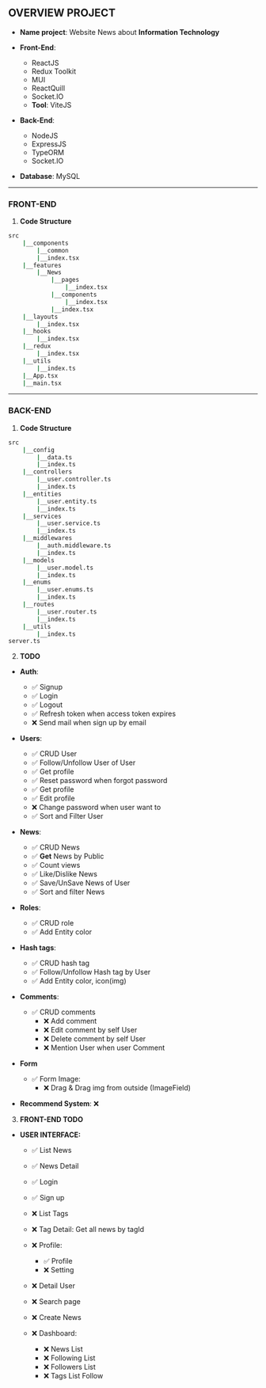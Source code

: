 ## OVERVIEW PROJECT

- **Name project**: Website News about **Information Technology**

- **Front-End**:
  - ReactJS
  - Redux Toolkit
  - MUI
  - ReactQuill
  - Socket.IO
  - **Tool**: ViteJS

- **Back-End**:
  - NodeJS
  - ExpressJS
  - TypeORM
  - Socket.IO

- **Database**: MySQL

---

### FRONT-END

1. **Code Structure**

```sh
src
    |__components
        |__common
        |__index.tsx
    |__features
        |__News
            |__pages
                |__index.tsx
            |__components
                |__index.tsx
            |__index.tsx
    |__layouts
        |__index.tsx
    |__hooks
        |__index.tsx
    |__redux
        |__index.tsx
    |__utils
        |__index.ts
    |__App.tsx
    |__main.tsx
```

--- 

### BACK-END

1. **Code Structure**

```sh
src
    |__config
        |__data.ts
        |__index.ts
    |__controllers
        |__user.controller.ts
        |__index.ts
    |__entities
        |__user.entity.ts
        |__index.ts
    |__services
        |__user.service.ts
        |__index.ts
    |__middlewares
        |__auth.middleware.ts
        |__index.ts
    |__models
        |__user.model.ts
        |__index.ts
    |__enums
        |__user.enums.ts
        |__index.ts
    |__routes
        |__user.router.ts
        |__index.ts
    |__utils
        |__index.ts
server.ts
```

2. **TODO**

- **Auth**:
    - ✅ Signup
    - ✅ Login
    - ✅ Logout
    - ✅ Refresh token when access token expires
    - ❌ Send mail when sign up by email
    
- **Users**:
    - ✅ CRUD User
    - ✅ Follow/Unfollow User of User
    - ✅ Get profile
    - ✅ Reset password when forgot password
    - ✅ Get profile
    - ✅ Edit profile
    - ❌ Change password when user want to
    - ✅ Sort and Filter User

- **News**:
    - ✅ CRUD News
    - ✅ **Get** News by Public
    - ✅ Count views
    - ✅ Like/Dislike News
    - ✅ Save/UnSave News of User
    - ✅ Sort and filter News

- **Roles**:
    - ✅ CRUD role
    - ✅ Add Entity color

- **Hash tags**:
    - ✅ CRUD hash tag
    - ✅ Follow/Unfollow Hash tag by User
    - ✅ Add Entity color, icon(img)

- **Comments**:
    - ✅ CRUD comments
        - ❌ Add comment 
        - ❌ Edit comment by self User
        - ❌ Delete comment by self User
        - ❌ Mention User when user Comment

- **Form**
  - ✅ Form Image:
    - ❌ Drag & Drag img from outside (ImageField)

- **Recommend System**: ❌ 


3. **FRONT-END TODO**

- **USER INTERFACE:**
  - ✅ List News
  - ✅ News Detail
  - ✅ Login
  - ✅ Sign up
  - ❌ List Tags
  - ❌ Tag Detail: Get all news by tagId

  - ❌ Profile:
    - ✅ Profile
    - ❌ Setting
  - ❌ Detail User

  - ❌ Search page

  - ❌ Create News

  - ❌ Dashboard:
    - ❌ News List
    - ❌ Following List
    - ❌ Followers List
    - ❌ Tags List Follow